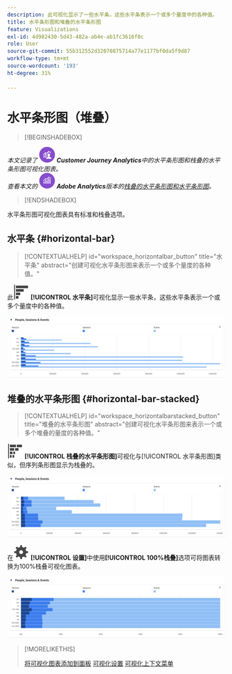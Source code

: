 ```yaml
---
description: 此可视化显示了一些水平条，这些水平条表示一个或多个量度中的各种值。
title: 水平条形图和堆叠的水平条形图
feature: Visualizations
exl-id: 4d982430-5d43-482a-ab4e-ab1fc3616f0c
role: User
source-git-commit: 55b312552d32070875714a77e1177bf0da5f9d87
workflow-type: tm+mt
source-wordcount: '193'
ht-degree: 31%

---
```


# 水平条形图（堆叠）

>[!BEGINSHADEBOX]

_本文记录了_ ![CustomerJourneyAnalytics](/help/assets/icons/CustomerJourneyAnalytics.svg) _**Customer Journey Analytics**&#x200B;中的水平条形图和栈叠的水平条形图可视化图表。_<br/>_查看本文的_ ![AdobeAnalytics](/help/assets/icons/AdobeAnalytics.svg) _**Adobe Analytics**&#x200B;版本的[栈叠的水平条形图和水平条形图](https://experienceleague.adobe.com/en/docs/analytics/analyze/analysis-workspace/visualizations/horizontal-bar)。_

>[!ENDSHADEBOX]

水平条形图可视化图表具有标准和栈叠选项。

## 水平条 {#horizontal-bar}

<!-- markdownlint-disable MD034 -->

>[!CONTEXTUALHELP]
>id="workspace_horizontalbar_button"
>title="水平条"
>abstract="创建可视化水平条形图来表示一个或多个量度的各种值。"

<!-- markdownlint-enable MD034 -->


此![GraphBarHorizontal](/help/assets/icons/GraphBarHorizontal.svg) **[!UICONTROL 水平条]**&#x200B;可视化显示一些水平条，这些水平条表示一个或多个量度中的各种值。

![显示页面查看次数、页面速度、访问次数、登录次数和退出次数量度的水平条。](assets/horizontal-bar.png)

## 堆叠的水平条形图 {#horizontal-bar-stacked}

<!-- markdownlint-disable MD034 -->

>[!CONTEXTUALHELP]
>id="workspace_horizontalbarstacked_button"
>title="堆叠的水平条形图"
>abstract="创建可视化水平条形图来表示一个或多个堆叠的量度的各种值。"

<!-- markdownlint-enable MD034 -->


![GraphBarHorizontalStacked](/help/assets/icons/GraphBarHorizontalStacked.svg) **[!UICONTROL 栈叠的水平条形图]**&#x200B;可视化与[!UICONTROL 水平条形图]类似，但序列条形图显示为栈叠的。

![显示页面查看次数、访问次数、登入次数和退出次数的栈叠水平条形图。](assets/horizontal-bar-stacked.png)

在![设置](/help/assets/icons/Setting.svg) **[!UICONTROL 设置]**&#x200B;中使用&#x200B;**[!UICONTROL 100%栈叠]**&#x200B;选项可将图表转换为100%栈叠可视化图表。

![100%栈叠的水平条形图](assets/horizontal-bar-stacked100.png)


>[!MORELIKETHIS]
>
>[将可视化图表添加到面板](/help/analysis-workspace/visualizations/freeform-analysis-visualizations.md#add-visualizations-to-a-panel)
>[可视化设置](/help/analysis-workspace/visualizations/freeform-analysis-visualizations.md#settings)
>[可视化上下文菜单](/help/analysis-workspace/visualizations/freeform-analysis-visualizations.md#context-menu)
>

